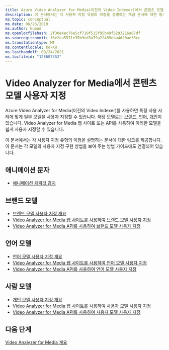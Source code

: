 ```yaml
---
title: Azure Video Analyzer for Media(이전의 Video Indexer)에서 콘텐츠 모델 사용자 지정
description: 이 문서에서는 각 사용자 지정 유형의 이점을 설명하는 개념 문서에 대한 링크를 제공합니다. 이 문서는 각 모델의 사용자 지정 구현 방법을 보여 주는 방법 가이드에도 연결되어 있습니다.
ms.topic: conceptual
ms.date: 06/26/2019
ms.author: kumud
ms.openlocfilehash: 2f30e4ec76e5cf710f515f95b49f3293216a67df
ms.sourcegitcommit: f6e2ea5571e35b9ed3a79a22485eba4d20ae36cc
ms.translationtype: MT
ms.contentlocale: ko-KR
ms.lasthandoff: 09/24/2021
ms.locfileid: "128607352"
---
```

# <a name="customizing-content-models-in-video-analyzer-for-media"></a>Video Analyzer for Media에서 콘텐츠 모델 사용자 지정

Azure Video Analyzer for Media(이전의 Video Indexer)를 사용하면 특정 사용 사례에 맞게 일부 모델을 사용자 지정할 수 있습니다. 해당 모델로는 [브랜드](customize-brands-model-overview.md), [언어](customize-language-model-overview.md), [개인](customize-person-model-overview.md)이 있습니다. Video Analyzer for Media 웹 사이트 또는 API를 사용하여 이러한 모델을 쉽게 사용자 지정할 수 있습니다.

이 문서에서는 각 사용자 지정 유형의 이점을 설명하는 문서에 대한 링크를 제공합니다. 이 문서는 각 모델의 사용자 지정 구현 방법을 보여 주는 방법 가이드에도 연결되어 있습니다.

## <a name="animated-characters"></a>애니메이션 문자

* [애니메이션 캐릭터 감지](animated-characters-recognition.md)

## <a name="brands-model"></a>브랜드 모델

* [브랜드 모델 사용자 지정 개요](customize-brands-model-overview.md)
* [Video Analyzer for Media 웹 사이트를 사용하여 브랜드 모델 사용자 지정](customize-brands-model-with-website.md)
* [Video Analyzer for Media API를 사용하여 브랜드 모델 사용자 지정](customize-brands-model-with-api.md)
 
## <a name="language-model"></a>언어 모델

* [언어 모델 사용자 지정 개요](customize-language-model-overview.md)
* [Video Analyzer for Media 웹 사이트를 사용하여 언어 모델 사용자 지정](customize-language-model-with-website.md)
* [Video Analyzer for Media API를 사용하여 언어 모델 사용자 지정](customize-language-model-with-api.md)
 
## <a name="person-model"></a>사람 모델

* [개인 모델 사용자 지정 개요](customize-person-model-overview.md)
* [Video Analyzer for Media 웹 사이트를 사용하여 사용자 모델 사용자 지정](customize-person-model-with-website.md)
* [Video Analyzer for Media API를 사용하여 사용자 모델 사용자 지정](customize-person-model-with-api.md)

## <a name="next-steps"></a>다음 단계

[Video Analyzer for Media 개요](video-indexer-overview.md)
